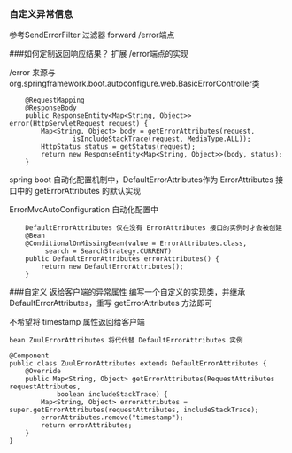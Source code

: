 ### 自定义异常信息

参考SendErrorFilter 过滤器 forward /error端点

###如何定制返回响应结果？
扩展 /error端点的实现

/error 来源与 org.springframework.boot.autoconfigure.web.BasicErrorController类
```
	@RequestMapping
	@ResponseBody
	public ResponseEntity<Map<String, Object>> error(HttpServletRequest request) {
		Map<String, Object> body = getErrorAttributes(request,
				isIncludeStackTrace(request, MediaType.ALL));
		HttpStatus status = getStatus(request);
		return new ResponseEntity<Map<String, Object>>(body, status);
	}
```

spring boot 自动化配置机制中，DefaultErrorAttributes作为
ErrorAttributes 接口中的 getErrorAttributes 的默认实现

ErrorMvcAutoConfiguration 自动化配置中
```
    DefaultErrorAttributes 仅在没有 ErrorAttributes 接口的实例时才会被创建
	@Bean
	@ConditionalOnMissingBean(value = ErrorAttributes.class,
		 search = SearchStrategy.CURRENT)
	public DefaultErrorAttributes errorAttributes() {
		return new DefaultErrorAttributes();
	}
```

###自定义 返给客户端的异常属性 
编写一个自定义的实现类，并继承 DefaultErrorAttributes，重写 getErrorAttributes 方法即可

不希望将 timestamp 属性返回给客户端
```
bean ZuulErrorAttributes 将代代替 DefaultErrorAttributes 实例

@Component
public class ZuulErrorAttributes extends DefaultErrorAttributes {
    @Override
    public Map<String, Object> getErrorAttributes(RequestAttributes requestAttributes,
            boolean includeStackTrace) {
        Map<String, Object> errorAttributes = super.getErrorAttributes(requestAttributes, includeStackTrace);
        errorAttributes.remove("timestamp");
        return errorAttributes;
    }
}
```

